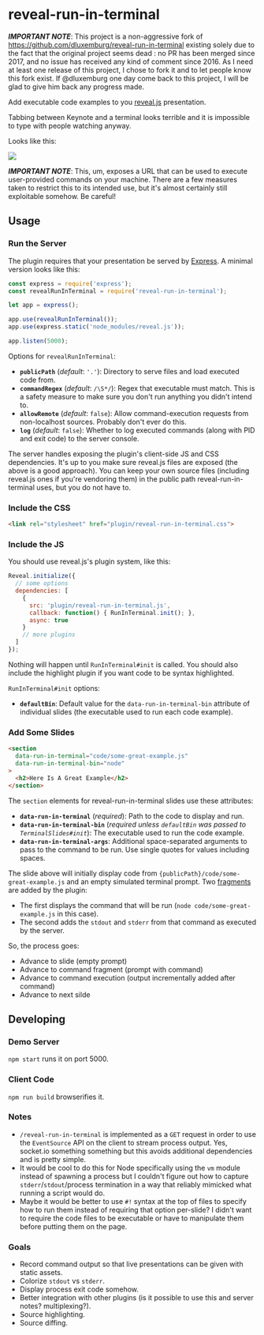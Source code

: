 # reveal-run-in-terminal

_**IMPORTANT NOTE**_: This project is a non-aggressive fork of https://github.com/dluxemburg/reveal-run-in-terminal existing solely due to the fact that the original project seems dead : no PR has been merged since 2017, and no issue has received any kind of comment since 2016. As I need at least one release of this project, I chose to fork it and to let people know this fork exist. If @dluxemburg one day come back to this project, I will be glad to give him back any progress made.

Add executable code examples to you [reveal.js](https://github.com/hakimel/reveal.js/#revealjs) presentation.

Tabbing between Keynote and a terminal looks terrible and it is impossible to type with people watching anyway.

Looks like this:

![](https://github.com/dluxemburg/reveal-run-in-terminal/blob/master/demo.gif?raw=true&v=2)

_**IMPORTANT NOTE**_: This, um, exposes a URL that can be used to execute user-provided commands on your machine. There are a few measures taken to restrict this to its intended use, but it's almost certainly still exploitable somehow. Be careful!

## Usage

### Run the Server

The plugin requires that your presentation be served by [Express](https://expressjs.com/). A minimal version looks like this:

```javascript
const express = require('express');
const revealRunInTerminal = require('reveal-run-in-terminal');

let app = express();

app.use(revealRunInTerminal());
app.use(express.static('node_modules/reveal.js'));

app.listen(5000);
```

Options for `revealRunInTerminal`:

- **`publicPath`** (_default_: `'.'`): Directory to serve files and load executed code from.
- **`commandRegex`** (_default_: `/\S*/`): Regex that executable must match. This is a safety measure to make sure you don't run anything you didn't intend to.
- **`allowRemote`** (_default_: `false`): Allow command-execution requests from non-localhost sources. Probably don't ever do this.
- **`log`** (_default_: `false`): Whether to log executed commands (along with PID and exit code) to the server console.

The server handles exposing the plugin's client-side JS and CSS dependencies. It's up to you make sure reveal.js files are exposed (the above is a good approach). You can keep your own source files (including reveal.js ones if you're vendoring them) in the public path reveal-run-in-terminal uses, but you do not have to.

### Include the CSS

```html
<link rel="stylesheet" href="plugin/reveal-run-in-terminal.css">
```

### Include the JS

You should use reveal.js's plugin system, like this:

```javascript
Reveal.initialize({
  // some options
  dependencies: [
    {
      src: 'plugin/reveal-run-in-terminal.js',
      callback: function() { RunInTerminal.init(); },
      async: true
    }
    // more plugins
  ]
});
```

Nothing will happen until `RunInTerminal#init` is called. You should also include the highlight plugin if you want code to be syntax highlighted.

`RunInTerminal#init` options:

- **`defaultBin`**: Default value for the `data-run-in-terminal-bin` attribute of individual slides (the executable used to run each code example).

### Add Some Slides

```html
<section
  data-run-in-terminal="code/some-great-example.js"
  data-run-in-terminal-bin="node"
>
  <h2>Here Is A Great Example</h2>
</section>
```

The `section` elements for reveal-run-in-terminal slides use these attributes:

- **`data-run-in-terminal`** (_required_): Path to the code to display and run.
- **`data-run-in-terminal-bin`** (_required unless `defaultBin` was passed to `TerminalSlides#init`_): The executable used to run the code example.
- **`data-run-in-terminal-args`**: Additional space-separated arguments to pass to the command to be run. Use single quotes for values including spaces.

The slide above will initially display code from `{publicPath}/code/some-great-example.js` and an empty simulated terminal prompt. Two [fragments](https://github.com/hakimel/reveal.js/#fragments) are added by the plugin:

- The first displays the command that will be run (`node code/some-great-example.js` in this case).
- The second adds the `stdout` and `stderr` from that command as executed by the server.

So, the process goes:

- Advance to slide (empty prompt)
- Advance to command fragment (prompt with command)
- Advance to command execution (output incrementally added after command)
- Advance to next silde

## Developing

### Demo Server

`npm start` runs it on port 5000.

### Client Code

`npm run build` browserifies it.

### Notes

- `/reveal-run-in-terminal` is implemented as a `GET` request in order to use the `EventSource` API on the client to stream process output. Yes, socket.io something something but this avoids additional dependencies and is pretty simple.
- It would be cool to do this for Node specifically using the `vm` module instead of spawning a process but I couldn't figure out how to capture `stderr`/`stdout`/process termination in a way that reliably mimicked what running a script would do.
- Maybe it would be better to use `#!` syntax at the top of files to specify how to run them instead of requiring that option per-slide? I didn't want to require the code files to be executable or have to manipulate them before putting them on the page.

### Goals

- Record command output so that live presentations can be given with static assets.
- Colorize `stdout` vs `stderr`.
- Display process exit code somehow.
- Better integration with other plugins (is it possible to use this and server notes? multiplexing?).
- Source highlighting.
- Source diffing.

